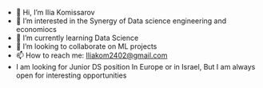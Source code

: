 - 👋 Hi, I’m Ilia Komissarov
- 👀 I’m interested in the Synergy of Data science engineering and economiocs
- 🌱 I’m currently learning Data Science
- 💞️ I’m looking to collaborate on ML projects
- 📫 How to reach me: Iliakom2402@gmail.com
- I am looking for Junior DS position In Europe or in Israel, But I am always open for interesting opportunities  
<!---
Iliak2402/Iliak2402 is a ✨ special ✨ repository because its `README.md` (this file) appears on your GitHub profile.
You can click the Preview link to take a look at your changes.
--->
